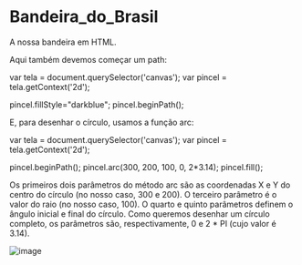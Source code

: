 # Bandeira_do_Brasil
A nossa bandeira em HTML.

Aqui também devemos começar um path:

var tela = document.querySelector('canvas');
var pincel = tela.getContext('2d');

pincel.fillStyle="darkblue";
pincel.beginPath();

E, para desenhar o círculo, usamos a função arc:

var tela = document.querySelector('canvas');
var pincel = tela.getContext('2d');

pincel.beginPath();
pincel.arc(300, 200, 100, 0, 2*3.14);
pincel.fill();

Os primeiros dois parâmetros do método arc são as coordenadas X e Y do centro do círculo (no nosso caso, 300 e 200). O terceiro parâmetro é o valor do raio (no nosso caso, 100). O quarto e quinto parâmetros definem o ângulo inicial e final do círculo. Como queremos desenhar um círculo completo, os parâmetros são, respectivamente, 0 e 2 * PI (cujo valor é 3.14).

![image](https://user-images.githubusercontent.com/118029665/206813549-05b22f15-9f79-4b4c-9cea-8961df238af1.png)

